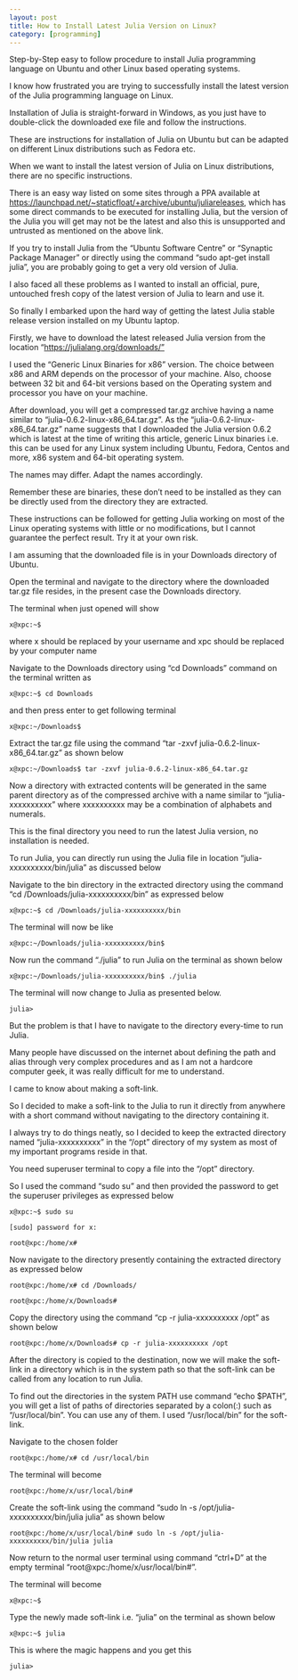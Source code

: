 ```yaml
---
layout: post
title: How to Install Latest Julia Version on Linux?
category: [programming]
---
```

Step-by-Step easy to follow procedure to install Julia programming language on Ubuntu and other Linux based operating systems.

I know how frustrated you are trying to successfully install the latest version of the Julia programming language on Linux.

Installation of Julia is straight-forward in Windows, as you just have to double-click the downloaded exe file and follow the instructions.

These are instructions for installation of Julia on Ubuntu but can be adapted on different Linux distributions such as Fedora etc.

When we want to install the latest version of Julia on Linux distributions, there are no specific instructions.

There is an easy way listed on some sites through a PPA available at https://launchpad.net/~staticfloat/+archive/ubuntu/juliareleases, which has some direct commands to be executed for installing Julia, but the version of the Julia you will get may not be the latest and also this is unsupported and untrusted as mentioned on the above link.

If you try to install Julia from the “Ubuntu Software Centre” or “Synaptic Package Manager” or directly using the command “sudo apt-get install julia”, you are probably going to get a very old version of Julia.

I also faced all these problems as I wanted to install an official, pure, untouched fresh copy of the latest version of Julia to learn and use it.

So finally I embarked upon the hard way of getting the latest Julia stable release version installed on my Ubuntu laptop.

Firstly, we have to download the latest released Julia version from the location “https://julialang.org/downloads/”

I used the “Generic Linux Binaries for x86” version. The choice between x86 and ARM depends on the processor of your machine. Also, choose between 32 bit and 64-bit versions based on the Operating system and processor you have on your machine.

After download, you will get a compressed tar.gz archive having a name similar to “julia-0.6.2-linux-x86\_64.tar.gz”. As the “julia-0.6.2-linux-x86\_64.tar.gz” name suggests that I downloaded the Julia version 0.6.2 which is latest at the time of writing this article, generic Linux binaries i.e. this can be used for any Linux system including Ubuntu, Fedora, Centos and more, x86 system and 64-bit operating system.

The names may differ. Adapt the names accordingly.

Remember these are binaries, these don’t need to be installed as they can be directly used from the directory they are extracted.

These instructions can be followed for getting Julia working on most of the Linux operating systems with little or no modifications, but I cannot guarantee the perfect result. Try it at your own risk.

I am assuming that the downloaded file is in your Downloads directory of Ubuntu.

Open the terminal and navigate to the directory where the downloaded tar.gz file resides, in the present case the Downloads directory.

The terminal when just opened will show

	x@xpc:~$

where x should be replaced by your username and xpc should be replaced by your computer name

Navigate to the Downloads directory using “cd Downloads” command on the terminal written as

	x@xpc:~$ cd Downloads

and then press enter to get following terminal

	x@xpc:~/Downloads$

Extract the tar.gz file using the command “tar -zxvf julia-0.6.2-linux-x86_64.tar.gz” as shown below

	x@xpc:~/Downloads$ tar -zxvf julia-0.6.2-linux-x86_64.tar.gz

Now a directory with extracted contents will be generated in the same parent directory as of the compressed archive with a name similar to “julia-xxxxxxxxxx” where xxxxxxxxxx may be a combination of alphabets and numerals.

This is the final directory you need to run the latest Julia version, no installation is needed.

To run Julia, you can directly run using the Julia file in location “julia-xxxxxxxxxx/bin/julia” as discussed below

Navigate to the bin directory in the extracted directory using the command “cd /Downloads/julia-xxxxxxxxxx/bin” as expressed below

	x@xpc:~$ cd /Downloads/julia-xxxxxxxxxx/bin

The terminal will now be like

	x@xpc:~/Downloads/julia-xxxxxxxxxx/bin$

Now run the command “./julia” to run Julia on the terminal as shown below

	x@xpc:~/Downloads/julia-xxxxxxxxxx/bin$ ./julia

The terminal will now change to Julia as presented below.

	julia>

But the problem is that I have to navigate to the directory every-time to run Julia.

Many people have discussed on the internet about defining the path and alias through very complex procedures and as I am not a hardcore computer geek, it was really difficult for me to understand.

I came to know about making a soft-link.

So I decided to make a soft-link to the Julia to run it directly from anywhere with a short command without navigating to the directory containing it.

I always try to do things neatly, so I decided to keep the extracted directory named “julia-xxxxxxxxxx” in the “/opt” directory of my system as most of my important programs reside in that.

You need superuser terminal to copy a file into the “/opt” directory.

So I used the command “sudo su” and then provided the password to get the superuser privileges as expressed below

	x@xpc:~$ sudo su

	[sudo] password for x:

	root@xpc:/home/x#

Now navigate to the directory presently containing the extracted directory as expressed below

	root@xpc:/home/x# cd /Downloads/

	root@xpc:/home/x/Downloads#

Copy the directory using the command “cp -r julia-xxxxxxxxxx /opt” as shown below

	root@xpc:/home/x/Downloads# cp -r julia-xxxxxxxxxx /opt

After the directory is copied to the destination, now we will make the soft-link in a directory which is in the system path so that the soft-link can be called from any location to run Julia.

To find out the directories in the system PATH use command “echo $PATH”, you will get a list of paths of directories separated by a colon(:) such as “/usr/local/bin”. You can use any of them. I used “/usr/local/bin” for the soft-link.

Navigate to the chosen folder

	root@xpc:/home/x# cd /usr/local/bin

The terminal will become

	root@xpc:/home/x/usr/local/bin#

Create the soft-link using the command “sudo ln -s /opt/julia-xxxxxxxxxx/bin/julia julia” as shown below

	root@xpc:/home/x/usr/local/bin# sudo ln -s /opt/julia-xxxxxxxxxx/bin/julia julia

Now return to the normal user terminal using command “ctrl+D” at the empty terminal “root@xpc:/home/x/usr/local/bin#”.

The terminal will become

	x@xpc:~$

Type the newly made soft-link i.e. “julia” on the terminal as shown below

	x@xpc:~$ julia

This is where the magic happens and you get this

	julia>
